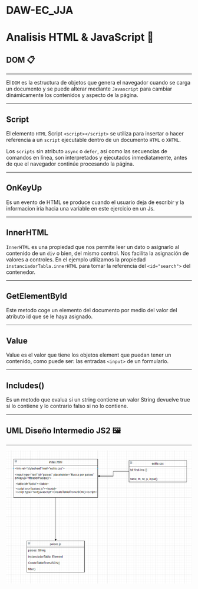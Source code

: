 # DAW-EC_JJA
 
# Analisis HTML & JavaScript 📑

## DOM 📋
___
El `DOM` es la estructura de objetos que genera el navegador cuando se carga un documento y se puede alterar mediante `Javascript` para cambiar dinámicamente los contenidos y aspecto de la página.
___
## Script 
El elemento `HTML` Script `<script></script>` se utiliza para insertar o hacer referencia a un `script` ejecutable dentro de un documento `HTML` o `XHTML`.

Los `scripts` sin atributo `async` o `defer`, así como las secuencias de comandos en línea, son interpretados y ejecutados inmediatamente, antes de que el navegador continúe procesando la página.

___
## OnKeyUp
Es un evento de HTML se produce cuando el usuario deja de escribir y la informacion iria hacia una variable en este ejercicio en un Js.
___

## InnerHTML
`InnerHTML` es una propiedad que nos permite leer un dato o asignarlo al contenido de un `div` o bien, del mismo control. Nos facilita la asignación de valores a controles. En el ejemplo utilizamos la propiedad  `instanciadorTabla.innerHTML` para tomar la referencia del `<id="search">` del contenedor.
___
## GetElementById
Este metodo coge un elemento del documento por medio del valor del atributo id que se le haya asignado.
___
## Value
Value es el valor que tiene los objetos element que puedan tener un contenido, como puede ser: las entradas `<input>` de un formulario.
___
## Includes()  
Es un metodo que evalua si un string contiene un valor String devuelve true si lo contiene y lo contrario falso si no lo contiene.
___

## UML Diseño Intermedio JS2 🖼
___
![uml](UML.PNG)

